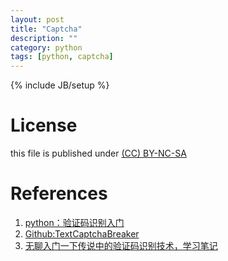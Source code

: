 ```yaml
---
layout: post
title: "Captcha"
description: ""
category: python
tags: [python, captcha]
---
```

{% include JB/setup %}
# License
this file is published under [(CC) BY-NC-SA](http://creativecommons.org/licenses/by-nc-sa/3.0/)

# References
1. [python：验证码识别入门](http://blog.feshine.net/technology/1163.html)
2. [Github:TextCaptchaBreaker](https://github.com/kbhomes/TextCaptchaBreaker)
3. [无聊入门一下传说中的验证码识别技术，学习笔记](http://xiaoxia.org/2011/05/31/boring-entry-the-fabled-verification-code-recognition-technology-learning-notes/)
